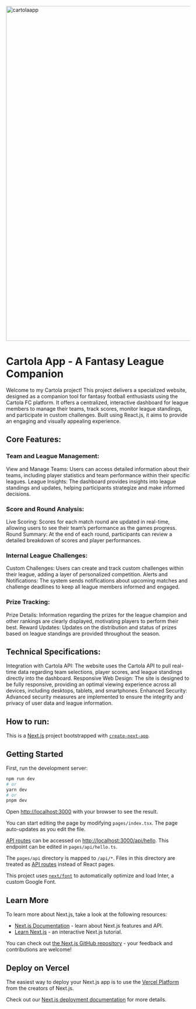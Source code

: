 
<img width="916" alt="cartolaapp" src="https://github.com/paulohfreire/cartolapp/assets/49009770/80d010bb-57f6-4206-b1f2-a76fc14b1a5b">


# Cartola App - A Fantasy League Companion

Welcome to my Cartola project! This project delivers a specialized website, designed as a companion tool for fantasy football enthusiasts using the Cartola FC platform. It offers a centralized, interactive dashboard for league members to manage their teams, track scores, monitor league standings, and participate in custom challenges.
Built using React.js, it aims to provide an engaging and visually appealing experience.

## Core Features:

### Team and League Management:

 View and Manage Teams: Users can access detailed information about their teams, including player statistics and team performance within their specific leagues.
 League Insights: The dashboard provides insights into league standings and updates, helping participants strategize and make informed decisions.
 
### Score and Round Analysis:

Live Scoring: Scores for each match round are updated in real-time, allowing users to see their team’s performance as the games progress.
Round Summary: At the end of each round, participants can review a detailed breakdown of scores and player performances.

### Internal League Challenges:

Custom Challenges: Users can create and track custom challenges within their league, adding a layer of personalized competition.
Alerts and Notifications: The system sends notifications about upcoming matches and challenge deadlines to keep all league members informed and engaged.

### Prize Tracking:

Prize Details: Information regarding the prizes for the league champion and other rankings are clearly displayed, motivating players to perform their best.
Reward Updates: Updates on the distribution and status of prizes based on league standings are provided throughout the season.

## Technical Specifications:

 Integration with Cartola API: The website uses the Cartola API to pull real-time data regarding team selections, player scores, and league standings directly into the dashboard.
 Responsive Web Design: The site is designed to be fully responsive, providing an optimal viewing experience across all devices, including desktops, tablets, and smartphones.
 Enhanced Security: Advanced security measures are implemented to ensure the integrity and privacy of user data and league information.

## How to run:

This is a [Next.js](https://nextjs.org/) project bootstrapped with [`create-next-app`](https://github.com/vercel/next.js/tree/canary/packages/create-next-app).

## Getting Started

First, run the development server:

```bash
npm run dev
# or
yarn dev
# or
pnpm dev
```

Open [http://localhost:3000](http://localhost:3000) with your browser to see the result.

You can start editing the page by modifying `pages/index.tsx`. The page auto-updates as you edit the file.

[API routes](https://nextjs.org/docs/api-routes/introduction) can be accessed on [http://localhost:3000/api/hello](http://localhost:3000/api/hello). This endpoint can be edited in `pages/api/hello.ts`.

The `pages/api` directory is mapped to `/api/*`. Files in this directory are treated as [API routes](https://nextjs.org/docs/api-routes/introduction) instead of React pages.

This project uses [`next/font`](https://nextjs.org/docs/basic-features/font-optimization) to automatically optimize and load Inter, a custom Google Font.

## Learn More

To learn more about Next.js, take a look at the following resources:

- [Next.js Documentation](https://nextjs.org/docs) - learn about Next.js features and API.
- [Learn Next.js](https://nextjs.org/learn) - an interactive Next.js tutorial.

You can check out [the Next.js GitHub repository](https://github.com/vercel/next.js/) - your feedback and contributions are welcome!

## Deploy on Vercel

The easiest way to deploy your Next.js app is to use the [Vercel Platform](https://vercel.com/new?utm_medium=default-template&filter=next.js&utm_source=create-next-app&utm_campaign=create-next-app-readme) from the creators of Next.js.

Check out our [Next.js deployment documentation](https://nextjs.org/docs/deployment) for more details.
